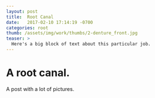 ```yaml
---
layout: post
title:  Root Canal
date:   2017-02-10 17:14:19 -0700
categories: root
thumb: /assets/img/work/thumbs/2-denture_front.jpg
teaser: >
  Here's a big block of text about this particular job.
---
```


# A root canal.

A post with a lot of pictures.
